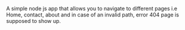 A simple node js app that allows you to navigate to different pages i.e Home, contact, about and in case of an invalid path, error 404 page is supposed to show up.
